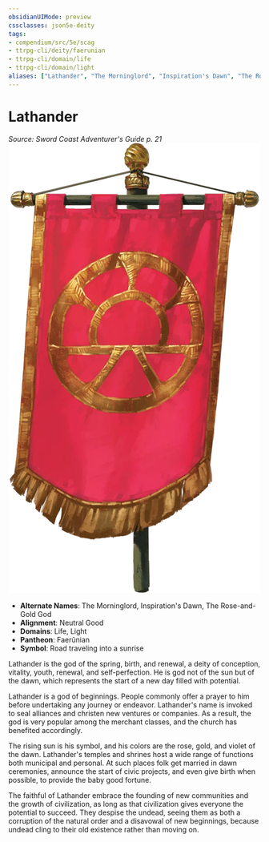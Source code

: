 ```yaml
---
obsidianUIMode: preview
cssclasses: json5e-deity
tags:
- compendium/src/5e/scag
- ttrpg-cli/deity/faerunian
- ttrpg-cli/domain/life
- ttrpg-cli/domain/light
aliases: ["Lathander", "The Morninglord", "Inspiration's Dawn", "The Rose-and-Gold God"]
---
```

# Lathander
*Source: Sword Coast Adventurer's Guide p. 21* 
![](https://raw.githubusercontent.com/5etools-mirror-2/5etools-img/main/deities/SCAG/Symbol%20of%20Lathander.webp#symbol)

- **Alternate Names**: The Morninglord, Inspiration's Dawn, The Rose-and-Gold God
- **Alignment**: Neutral Good
- **Domains**: Life, Light
- **Pantheon**: Faerûnian
- **Symbol**: Road traveling into a sunrise

Lathander is the god of the spring, birth, and renewal, a deity of conception, vitality, youth, renewal, and self-perfection. He is god not of the sun but of the dawn, which represents the start of a new day filled with potential.

Lathander is a god of beginnings. People commonly offer a prayer to him before undertaking any journey or endeavor. Lathander's name is invoked to seal alliances and christen new ventures or companies. As a result, the god is very popular among the merchant classes, and the church has benefited accordingly.

The rising sun is his symbol, and his colors are the rose, gold, and violet of the dawn. Lathander's temples and shrines host a wide range of functions both municipal and personal. At such places folk get married in dawn ceremonies, announce the start of civic projects, and even give birth when possible, to provide the baby good fortune.

The faithful of Lathander embrace the founding of new communities and the growth of civilization, as long as that civilization gives everyone the potential to succeed. They despise the undead, seeing them as both a corruption of the natural order and a disavowal of new beginnings, because undead cling to their old existence rather than moving on.
